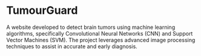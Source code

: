 # TumourGuard
A website developed to detect brain tumors using machine learning algorithms, specifically Convolutional Neural Networks (CNN) and Support Vector Machines (SVM). The project leverages advanced image processing techniques to assist in accurate and early diagnosis.
